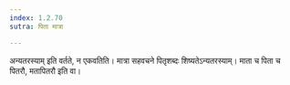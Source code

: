 ```yaml
---
index: 1.2.70
sutra: पिता मात्रा

---
```

अन्यतरस्याम् इति वर्तते, न एकवतिति। मात्रा सहवचने पितृशब्दः शिष्यतेऽन्यतरस्याम्। माता च पिता च पितरौ, मतापितरौ इति वा।